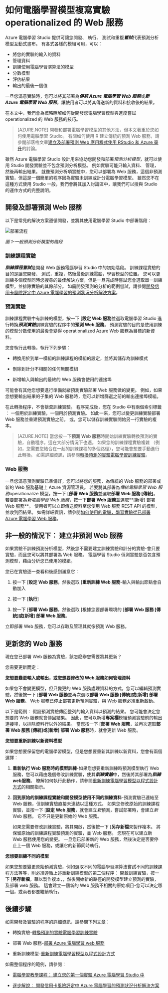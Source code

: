 <properties
    pageTitle="實驗電腦學習模型前進到 operationalized 的 Web 服務如何 |Microsoft Azure"
    description="如何從開發您 Azure 電腦學習模型與進度嘗試 operationalized 的 Web 服務的概觀。"
    services="machine-learning"
    documentationCenter=""
    authors="garyericson"
    manager="jhubbard"
    editor="cgronlun"/>

<tags
    ms.service="machine-learning"
    ms.workload="data-services"
    ms.tgt_pltfrm="na"
    ms.devlang="na"
    ms.topic="article"
    ms.date="10/04/2016"
    ms.author="garye"/>


# <a name="how-a-machine-learning-model-progresses-from-an-experiment-to-an-operationalized-web-service"></a>如何電腦學習模型複寫實驗 operationalized 的 Web 服務

Azure 電腦學習 Studio 提供可讓您開發、 執行、 測試和重複***嘗試***代表預測分析模型互動式畫布。 有各式各樣的模組可用，可以︰

* 將您的實驗的輸入的資料
* 管理資料
* 訓練使用電腦學習演算法的模型
* 分數模型
* 評估結果
* 輸出的最後一個值

一旦您滿意實驗時，您可以將其部署為***傳統 Azure 電腦學習 Web 服務***或***新 Azure 電腦學習 Web 服務***，讓使用者可以將其傳送新的資料和接收後的結果。

在本文中，我們會為概略瞭解如何從開發您電腦學習模型與進度嘗試 operationalized 的 Web 服務的技巧。

>[AZURE.NOTE] 開發和部署電腦學習模型的其他方法，但本文著重於您如何使用電腦學習 Studio。 有關如何使用 R 建立傳統的預測 Web 服務，請參閱部落格文章[建立及部署預測 Web 應用程式使用 RStudio 和 Azure 毫升](http://blogs.technet.com/b/machinelearning/archive/2015/09/25/build-and-deploy-a-predictive-web-app-using-rstudio-and-azure-ml.aspx)的討論。

雖然 Azure 電腦學習 Studio 設計用來協助您開發和部署*預測分析模型*，就可以使用 Studio 開發實驗並不包含預測分析模型。 例如實驗可能只輸入資料、 管理，然後再輸出結果。 就像預測分析項實驗中，您可以部署為 Web 服務，這個非預測實驗，但這是一個簡單的程序因為實驗未訓練或計分電腦學習模型。 雖然您不在這種方式使用 Studio 一般，我們會將其加入討論區中，讓我們可以授與 Studio 的運作方式的完整說明。

## <a name="developing-and-deploying-a-predictive-web-service"></a>開發及部署預測 Web 服務

以下是常見的解決方案遵循開發，並將其使用電腦學習 Studio 中部署階段︰

![部署流程](media\machine-learning-model-progression-experiment-to-web-service\model-stages-from-experiment-to-web-service.png)

*圖 1-一般預測分析模型的階段*

### <a name="the-training-experiment"></a>訓練課程實驗

***訓練課程嘗試***是開發 Web 服務電腦學習 Studio 中的初始階段。 訓練課程實驗的目的是讓您開發、 測試，重複，然後最後訓練電腦，學習模型的位置。 您可以更訓練多個模型同時您搜尋的最佳解決方案，但是一旦完成時嘗試您會選取單一訓練模型，並排除實驗的其餘部分。 如需開發預測的分析的範例嘗試，請參閱[開發信用卡風險評定中 Azure 電腦學習的預測狀況分析解決方案](machine-learning-walkthrough-develop-predictive-solution.md)。

### <a name="the-predictive-experiment"></a>預測實驗

訓練課程實驗中有訓練的模型，按一下 [**設定 Web 服務**並選取電腦學習 Studio 進行轉換***預測實驗***訓練實驗的程序中的**預測 Web 服務**。 預測實驗的目的是使用訓練的模型分數使用的最後會變得 operationalized Azure Web 服務為目標的新資料。

您會執行此轉換，執行下列步驟︰

-   轉換用於到單一模組的訓練課程的模組的設定，並將其儲存為訓練模式

-   刪除到計分不相關的任何無關模組

-   新增輸入與輸出的最終的 Web 服務會使用的連接埠

可能會有其他您想要進行準備就緒預測實驗部署 Web 服務做的變更。 例如，如果您想要輸出結果的子集的 Web 服務時，您可以新增篩選之前的輸出連接埠模組。

在此轉換程序，不會捨棄訓練實驗。 程序完成後，您在 Studio 中有兩個索引標籤︰ 一個用於訓練實驗，一個用於預測實驗。 如此一來，您可以變更訓練實驗部署 Web 服務並重建預測實驗之前。 或，您可以儲存訓練實驗開始另一行實驗的複本。

>[AZURE.NOTE] 當您按一下**預測 Web 服務**時開始訓練實驗轉換預測的實驗，自動程序，這在大部分情況下也適。 如果您的訓練課程實驗複雜 （例如，您需要您結合在一起的訓練課程的多個路徑），您可能會想要手動進行此轉換。 如需詳細資訊，請參閱[轉換預測的實驗電腦學習訓練實驗](machine-learning-convert-training-experiment-to-scoring-experiment.md)。

### <a name="the-web-service"></a>Web 服務

一旦您滿意預測實驗已準備好，您可以將您的服務，為傳統的 Web 服務的部署或新的 Web 服務基礎上 Azure 資源管理員。 若要將其部署為*傳統電腦學習 Web 服務*operationalize 模型，按一下 [**部署 Web 服務**並選取**部署 Web 服務 [傳統]**。 若要部署為*新電腦學習 Web 服務*，按一下**部署 Web 服務**並選取**[新增] 部署 Web 服務**。 使用者可以立即傳送資料至您使用 Web 服務 REST API 的模型，並收到回結果。 如需詳細資訊，請參閱[如何使用的電腦，學習實驗從已部署 Azure 電腦學習 Web 服務](machine-learning-consume-web-services.md)。

## <a name="the-non-typical-case-creating-a-non-predictive-web-service"></a>非一般的情況下︰ 建立非預測 Web 服務

如果實驗不訓練預測分析模型，然後您不需要建立訓練實驗和計分的實驗-會只要實驗，而且您可以將其部署為 Web 服務。 電腦學習 Studio 偵測實驗是否包含預測模型，藉由分析您已使用的模組。

您已在實驗逐一查看和後感到滿意它︰

1.  按一下 [**設定 Web 服務**，然後選取 [**重新訓練 Web 服務**-輸入與輸出節點會自動加入

2.  按一下 [**執行**]

3. 按一下 [**部署 Web 服務**，然後選取 [根據您要部署環境的 [**部署 Web 服務 [傳統]**或**[新增] 部署 Web 服務**。

立即部署 Web 服務，您可以存取及管理其就像預測 Web 服務。

## <a name="updating-your-web-service"></a>更新您的 Web 服務

現在您已部署 Web 服務為實驗，該怎麼辦您需要將其更新？

您需要更新而定︰

**您想要變更輸入或輸出，或您想要修改的 Web 服務如何管理資料**

如果您不會變更模型，但只變更的 Web 服務處理資料的方式，您可以編輯預測實驗，然後按一下 [**部署 Web 服務**並再次選取**部署 Web 服務 [傳統]**或**[新增] 部署 Web 服務**。 Web 服務已停止部署更新預測實驗，與 Web 服務必須重新啟動。

以下是範例︰ 假設預測實驗傳回整列的輸入資料以預測的結果。 您可能會決定您想要的 Web 服務就會傳回結果。 因此，您可以新增**專案欄**模組預測實驗前的輸出連接埠，以排除資料行以外的結果。 當您按一下 [**部署 Web 服務**，並再次選取**部署 Web 服務 [傳統]**或**[新增] 部署 Web 服務**時，就會更新 Web 服務。

**您想要重新訓練以新資料模型**

如果您想要保留您的電腦學習模型，但是您想要重新其訓練以新資料，您會有兩個選擇︰

1.  **重新執行 Web 服務時的模型訓練**-如果您想要重新訓練時預測模型執行 Web 服務，您可以藉由幾個修改訓練實驗，使其***訓練實驗***中，然後將其部署為***訓練 web*服務**。 瞭解如何執行此動作，請參閱[重新訓練電腦學習模型以程式設計方式](machine-learning-retrain-models-programmatically.md)的相關指示。

2.  **回到原始的訓練課程實驗和開發模型使用不同的訓練資料**-預測實驗已連結至 Web 服務，但訓練實驗直接未連結以這種方式。 如果您修改原始的訓練課程實驗，並按一下 [**設定 Web 服務**，就會建立*新*預測，嘗試部署時，會建立*新*Web 服務。 它不只是更新原始的 Web 服務。

    如果您需要修改訓練實驗，將其開啟，然後按一下 [**另存新檔**來製作複本。 將保留原始的訓練課程實驗預測的實驗，並 Web 服務。 您現在可以建立新 Web 服務使用您的變更。 一旦您已部署新的 Web 服務，然後決定是否要停止上一個 Web 服務，或讓它的新節同時執行。

**您想要訓練不同的模型**

如果您想要變更原始預測實驗，例如選取不同的電腦學習演算法嘗試不同的訓練課程方法等等，則必須遵循上述重新訓練模型的第二個程序︰ 開啟訓練實驗，按一下 [**另存新檔**，藉以製作複本，，然後開始新的路徑的開發模型建立預測的實驗，及部署 web 服務。 這會建立一個新的 Web 服務不相關的原始項目-您可以決定哪一個，或兩者都要繼續執行。

## <a name="next-steps"></a>後續步驟

如需開發及實驗的程序的詳細資訊，請參閱下列文章︰

-   轉換實驗-[轉換預測的實驗電腦學習訓練實驗](machine-learning-convert-training-experiment-to-scoring-experiment.md)

-   部署 Web 服務-[部署 Azure 電腦學習 web 服務](machine-learning-publish-a-machine-learning-web-service.md)

-   重新訓練模型-[重新訓練電腦學習模型以程式設計方式](machine-learning-retrain-models-programmatically.md)

如需整個程序的範例，請參閱︰

-   [電腦學習教學課程︰ 建立您的第一個實驗 Azure 電腦學習 Studio 中](machine-learning-create-experiment.md)

-   [逐步解說︰ 開發信用卡風險評定中 Azure 電腦學習的預測狀況分析解決方案](machine-learning-walkthrough-develop-predictive-solution.md)